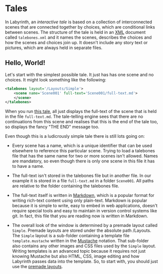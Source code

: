 # Tales

In Labyrinth, an _interactive tale_ is based on a collection of interconnected scenes that are connected together by choices, which are conditional links between scenes. The structure of the tale is held in an [XML](https://en.m.wikipedia.org/wiki/XML) document called `talebones.xml` and it names the scenes, describes the choices and how the scenes and choices join up. It doesn't include any story text or pictures, which are always held in separate files.


## Hello, World!

Let's start with the simplest possible tale. It just has has one scene and no choices. It might look something like the following:

```xml
<talebones layout='/Layouts/Simple'>
    <scene name='Scene001' full-text='Scene001/full-text.md'>
    </scene>
</talebones>
```

When you run [this tale](link-to-be-provided), all just displays the full-text of the scene that is held in the file `full-text.md`. The tale-telling engine sees that there are no continuations from this scene and realises that this is the end of the tale too, so displays the fancy "THE END" message too. 

Even though this is a ludicrously simple tale there is still lots going on:

  * Every scene has a name, which is a unique identifier that can be used elsewhere to reference this particular scene. Trying to load a talebones file that has the same name for two or more scenes isn't allowed. Names are mandatory, so even though there is only one scene in this file it has to have a name.

  * The full-text isn't stored in the talebones file but in another file. In our example it is stored in a file `full-text.md` in a folder `Scene001`. All paths are relative to the folder containing the talebones file.

  * The full-text itself is written in [Markdown](https://daringfireball.net/), which is a popular format for writing rich-text content using only plain-text. Markdown is popular because it is simple to write, easy to embed in web applications, doesn't require special tools and easy to maintain in version control systems like git. In fact, this file that you are reading now is written in Markdown. 

  * The overall look of the window is determined by a premade layout called `Simple`. Premade layouts are stored under the absolute path /Layouts. The `Simple` layout is a sub-folder containing a template file `template.mustache` written in the [Mustache](https://mustache.github.io/mustache.5.html) notation. That sub-folder also contains any other images and CSS files used by the `Simple` layout. Writing templates is an advanced topic because it requires not just knowing Mustache but also HTML, CSS, image editing and how Labyrinth passes data into the template. So, to start with, you should just use the [premade layouts](link-to-be-provided). 

